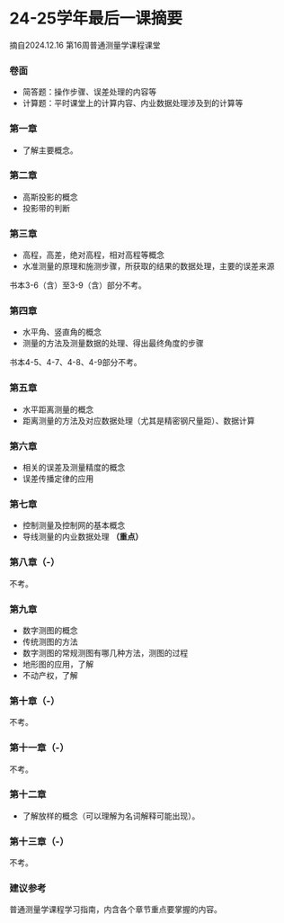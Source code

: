 # 24-25学年最后一课摘要
摘自2024.12.16 第16周普通测量学课程课堂
### 卷面
- 简答题：操作步骤、误差处理的内容等
- 计算题：平时课堂上的计算内容、内业数据处理涉及到的计算等
### 第一章
- 了解主要概念。
### 第二章
- 高斯投影的概念
- 投影带的判断
### 第三章
- 高程，高差，绝对高程，相对高程等概念
- 水准测量的原理和施测步骤，所获取的结果的数据处理，主要的误差来源

书本3-6（含）至3-9（含）部分不考。
### 第四章
- 水平角、竖直角的概念
- 测量的方法及测量数据的处理、得出最终角度的步骤

书本4-5、4-7、4-8、4-9部分不考。
### 第五章
- 水平距离测量的概念
- 距离测量的方法及对应数据处理（尤其是精密钢尺量距）、数据计算
### 第六章
- 相关的误差及测量精度的概念
- 误差传播定律的应用
### 第七章
- 控制测量及控制网的基本概念
- 导线测量的内业数据处理 **（重点）**
### 第八章（-）
不考。
### 第九章
- 数字测图的概念
- 传统测图的方法
- 数字测图的常规测图有哪几种方法，测图的过程
- 地形图的应用，了解
- 不动产权，了解
### 第十章（-）
不考。
### 第十一章（-）
不考。
### 第十二章
- 了解放样的概念（可以理解为名词解释可能出现）。
### 第十三章（-）
不考。
### 建议参考
普通测量学课程学习指南，内含各个章节重点要掌握的内容。